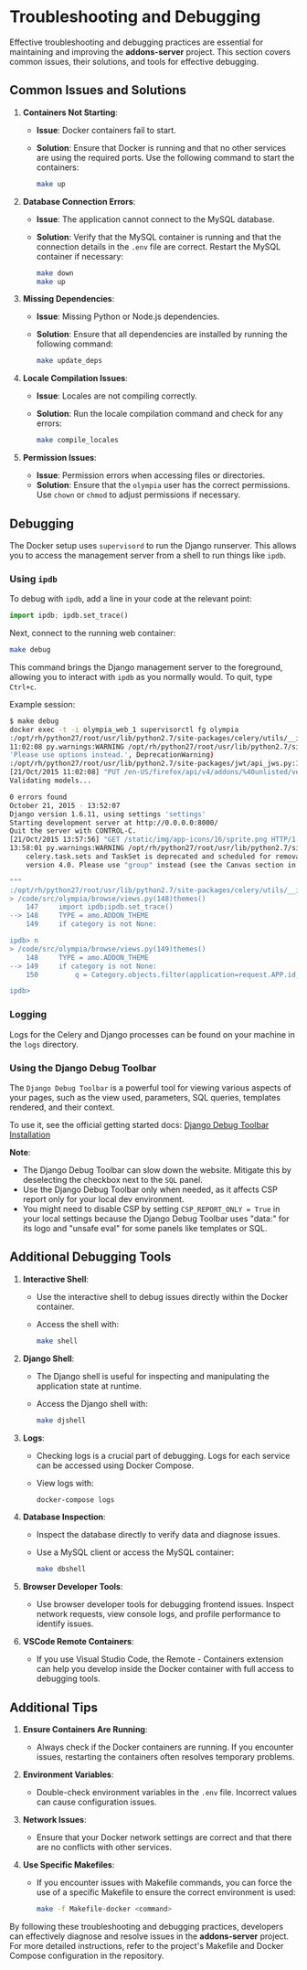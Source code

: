 # Troubleshooting and Debugging

Effective troubleshooting and debugging practices are essential for maintaining and improving the **addons-server** project. This section covers common issues, their solutions, and tools for effective debugging.

## Common Issues and Solutions

1. **Containers Not Starting**:
   - **Issue**: Docker containers fail to start.
   - **Solution**: Ensure that Docker is running and that no other services are using the required ports. Use the following command to start the containers:

     ```sh
     make up
     ```

2. **Database Connection Errors**:
   - **Issue**: The application cannot connect to the MySQL database.
   - **Solution**: Verify that the MySQL container is running and that the connection details in the `.env` file are correct. Restart the MySQL container if necessary:

     ```sh
     make down
     make up
     ```

3. **Missing Dependencies**:
   - **Issue**: Missing Python or Node.js dependencies.
   - **Solution**: Ensure that all dependencies are installed by running the following command:

     ```sh
     make update_deps
     ```

4. **Locale Compilation Issues**:
   - **Issue**: Locales are not compiling correctly.
   - **Solution**: Run the locale compilation command and check for any errors:

     ```sh
     make compile_locales
     ```

5. **Permission Issues**:
   - **Issue**: Permission errors when accessing files or directories.
   - **Solution**: Ensure that the `olympia` user has the correct permissions. Use `chown` or `chmod` to adjust permissions if necessary.

## Debugging

The Docker setup uses `supervisord` to run the Django runserver. This allows you to access the management server from a shell to run things like `ipdb`.

### Using `ipdb`

To debug with `ipdb`, add a line in your code at the relevant point:

```python
import ipdb; ipdb.set_trace()
```

Next, connect to the running web container:

```sh
make debug
```

This command brings the Django management server to the foreground, allowing you to interact with `ipdb` as you normally would. To quit, type `Ctrl+c`.

Example session:

```sh
$ make debug
docker exec -t -i olympia_web_1 supervisorctl fg olympia
:/opt/rh/python27/root/usr/lib/python2.7/site-packages/celery/utils/__init__.py:93
11:02:08 py.warnings:WARNING /opt/rh/python27/root/usr/lib/python2.7/site-packages/jwt/api_jws.py:118: DeprecationWarning: The verify parameter is deprecated. Please use options instead.
'Please use options instead.', DeprecationWarning)
:/opt/rh/python27/root/usr/lib/python2.7/site-packages/jwt/api_jws.py:118
[21/Oct/2015 11:02:08] "PUT /en-US/firefox/api/v4/addons/%40unlisted/versions/0.0.5/ HTTP/1.1" 400 36
Validating models...

0 errors found
October 21, 2015 - 13:52:07
Django version 1.6.11, using settings 'settings'
Starting development server at http://0.0.0.0:8000/
Quit the server with CONTROL-C.
[21/Oct/2015 13:57:56] "GET /static/img/app-icons/16/sprite.png HTTP/1.1" 200 3810
13:58:01 py.warnings:WARNING /opt/rh/python27/root/usr/lib/python2.7/site-packages/celery/task/sets.py:23: CDeprecationWarning:
    celery.task.sets and TaskSet is deprecated and scheduled for removal in
    version 4.0. Please use "group" instead (see the Canvas section in the userguide)

"""
:/opt/rh/python27/root/usr/lib/python2.7/site-packages/celery/utils/__init__.py:93
> /code/src/olympia/browse/views.py(148)themes()
    147     import ipdb;ipdb.set_trace()
--> 148     TYPE = amo.ADDON_THEME
    149     if category is not None:

ipdb> n
> /code/src/olympia/browse/views.py(149)themes()
    148     TYPE = amo.ADDON_THEME
--> 149     if category is not None:
    150         q = Category.objects.filter(application=request.APP.id, type=TYPE)

ipdb>
```

### Logging

Logs for the Celery and Django processes can be found on your machine in the `logs` directory.

### Using the Django Debug Toolbar

The `Django Debug Toolbar` is a powerful tool for viewing various aspects of your pages, such as the view used, parameters, SQL queries, templates rendered, and their context.

To use it, see the official getting started docs: [Django Debug Toolbar Installation](https://django-debug-toolbar.readthedocs.io/en/1.4/installation.html#quick-setup)

**Note**:

- The Django Debug Toolbar can slow down the website. Mitigate this by deselecting the checkbox next to the `SQL` panel.
- Use the Django Debug Toolbar only when needed, as it affects CSP report only for your local dev environment.
- You might need to disable CSP by setting `CSP_REPORT_ONLY = True` in your local settings because the Django Debug Toolbar uses "data:" for its logo and "unsafe eval" for some panels like templates or SQL.

## Additional Debugging Tools

1. **Interactive Shell**:
   - Use the interactive shell to debug issues directly within the Docker container.
   - Access the shell with:

     ```sh
     make shell
     ```

2. **Django Shell**:
   - The Django shell is useful for inspecting and manipulating the application state at runtime.
   - Access the Django shell with:

     ```sh
     make djshell
     ```

3. **Logs**:
   - Checking logs is a crucial part of debugging. Logs for each service can be accessed using Docker Compose.
   - View logs with:

     ```sh
     docker-compose logs
     ```

4. **Database Inspection**:
   - Inspect the database directly to verify data and diagnose issues.
   - Use a MySQL client or access the MySQL container:

     ```sh
     make dbshell
     ```

5. **Browser Developer Tools**:
   - Use browser developer tools for debugging frontend issues. Inspect network requests, view console logs, and profile performance to identify issues.

6. **VSCode Remote Containers**:
   - If you use Visual Studio Code, the Remote - Containers extension can help you develop inside the Docker container with full access to debugging tools.

## Additional Tips

1. **Ensure Containers Are Running**:
   - Always check if the Docker containers are running. If you encounter issues, restarting the containers often resolves temporary problems.

2. **Environment Variables**:
   - Double-check environment variables in the `.env` file. Incorrect values can cause configuration issues.

3. **Network Issues**:
   - Ensure that your Docker network settings are correct and that there are no conflicts with other services.

4. **Use Specific Makefiles**:
   - If you encounter issues with Makefile commands, you can force the use of a specific Makefile to ensure the correct environment is used:

     ```sh
     make -f Makefile-docker <command>
     ```

By following these troubleshooting and debugging practices, developers can effectively diagnose and resolve issues in the **addons-server** project. For more detailed instructions, refer to the project's Makefile and Docker Compose configuration in the repository.
